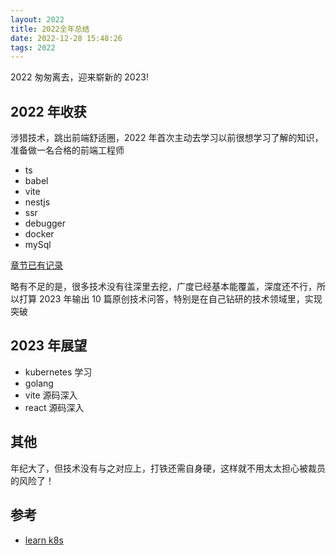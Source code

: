 ```yaml
---
layout: 2022
title: 2022全年总结
date: 2022-12-28 15:48:26
tags: 2022
---
```


2022 匆匆离去，迎来崭新的 2023!

## 2022 年收获

涉猎技术，跳出前端舒适圈，2022 年首次主动去学习以前很想学习了解的知识，准备做一名合格的前端工程师

- ts
- babel
- vite
- nestjs
- ssr
- debugger
- docker
- mySql

[章节已有记录](https://bythewayer.com/learn/node)

略有不足的是，很多技术没有往深里去挖，广度已经基本能覆盖，深度还不行，所以打算 2023 年输出 10 篇原创技术问答，特别是在自己钻研的技术领域里，实现突破

## 2023 年展望

- kubernetes 学习
- golang
- vite 源码深入
- react 源码深入

## 其他

年纪大了，但技术没有与之对应上，打铁还需自身硬，这样就不用太太担心被裁员的风险了！

## 参考

- [learn k8s](https://www.cnblogs.com/chiangchou/p/k8s-1.html)
